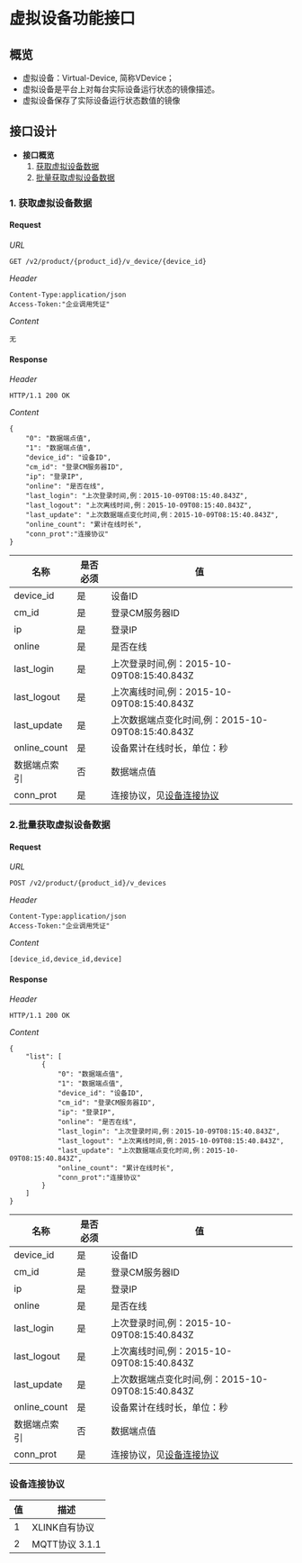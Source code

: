 # 虚拟设备功能接口

## 概览

* 虚拟设备：Virtual-Device, 简称VDevice；
* 虚拟设备是平台上对每台实际设备运行状态的镜像描述。
* 虚拟设备保存了实际设备运行状态数值的镜像

## 接口设计

* **接口概览**
	1. [获取虚拟设备数据](#corp_get_vdevice_info)
	2. [批量获取虚拟设备数据](#corp_get_vdevice_list)

### <a name="corp_get_vdevice_info">1. 获取虚拟设备数据</a>

#### **Request**

*URL*

```
GET /v2/product/{product_id}/v_device/{device_id}
```

*Header*

```
Content-Type:application/json
Access-Token:"企业调用凭证"
```

*Content*

```
无
```

#### **Response**

*Header*

```
HTTP/1.1 200 OK
```

*Content*

```
{
    "0": "数据端点值",
    "1": "数据端点值",
    "device_id": "设备ID",
    "cm_id": "登录CM服务器ID",
    "ip": "登录IP",
    "online": "是否在线",
    "last_login": "上次登录时间,例：2015-10-09T08:15:40.843Z",
    "last_logout": "上次离线时间,例：2015-10-09T08:15:40.843Z",
    "last_update": "上次数据端点变化时间,例：2015-10-09T08:15:40.843Z",
    "online_count": "累计在线时长",
	"conn_prot":"连接协议"
}
```

| 名称 | 是否必须 | 值 |
| --- | --- | --- |
| device_id | 是 | 设备ID |
| cm_id | 是 | 登录CM服务器ID |
| ip | 是 | 登录IP |
| online | 是 | 是否在线 |
| last_login | 是 | 上次登录时间,例：2015-10-09T08:15:40.843Z|
| last_logout | 是 | 上次离线时间,例：2015-10-09T08:15:40.843Z |
| last_update | 是 | 上次数据端点变化时间,例：2015-10-09T08:15:40.843Z |
| online_count | 是 | 设备累计在线时长，单位：秒
| 数据端点索引 | 否 | 数据端点值 |
| conn_prot | 是 | 连接协议，见[设备连接协议](#connect_protocol)


### <a name="corp_get_vdevice_list"> 2.批量获取虚拟设备数据</a>

#### **Request**

*URL*

```
POST /v2/product/{product_id}/v_devices
```

*Header*

```
Content-Type:application/json
Access-Token:"企业调用凭证"
```

*Content*

```
[device_id,device_id,device]
```

#### **Response**

*Header*

```
HTTP/1.1 200 OK
```

*Content*

```
{
    "list": [
        {
            "0": "数据端点值",
            "1": "数据端点值",
            "device_id": "设备ID",
            "cm_id": "登录CM服务器ID",
            "ip": "登录IP",
            "online": "是否在线",
            "last_login": "上次登录时间,例：2015-10-09T08:15:40.843Z",
            "last_logout": "上次离线时间,例：2015-10-09T08:15:40.843Z",
            "last_update": "上次数据端点变化时间,例：2015-10-09T08:15:40.843Z",
			"online_count": "累计在线时长",
			"conn_prot":"连接协议"
        }
    ]
}
```

| 名称 | 是否必须 | 值 |
| --- | --- | --- |
| device_id | 是 | 设备ID |
| cm_id | 是 | 登录CM服务器ID |
| ip | 是 | 登录IP |
| online | 是 | 是否在线 |
| last_login | 是 | 上次登录时间,例：2015-10-09T08:15:40.843Z|
| last_logout | 是 | 上次离线时间,例：2015-10-09T08:15:40.843Z |
| last_update | 是 | 上次数据端点变化时间,例：2015-10-09T08:15:40.843Z |
| online_count | 是 | 设备累计在线时长，单位：秒
| 数据端点索引 | 否 | 数据端点值 |
| conn_prot | 是 | 连接协议，见[设备连接协议](#connect_protocol)


### <a name="connect_protocol">设备连接协议</a>

| 值 | 描述 |
| --- | ---|
| 1 | XLINK自有协议 |
| 2 | MQTT协议 3.1.1 |